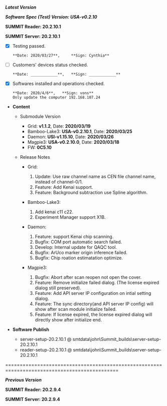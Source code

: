 ***Latest Version***

***Software Spec (Test) Version: USA-v0.2.10***

**SUMMIT Reader: 20.2.10.1**

**SUMMIT Server: 20.2.10.1**

* [x] Testing passed.

      **Date: 2020/03/27**,     **Sign: Cynthia**

* [ ] Customers' devices status checked.

      **Date: ____________**,   **Sign: ____________**

* [x] Softwares installed and operations checked. 

      **Date: 2020/4/6**,   **Sign: vons**
      Only update the computer 192.168.107.24

*  **Content**
    *  Submodule Version
        *  Grid: **v1.1.2**,          Date: **2020/03/19**
        *  Bamboo-Lake3: **USA-v0.2.10.1**,  Date: **2020/03/25**
        *  Daemon: **USI-v1.15.10**,        Date: **2020/03/26**
        *  Magpie3: **USA-v0.2.10.0**,       Date: **2020/03/18**
        *  FW: **0C5.10**

    *  Release Notes
        *  Grid:
            1. Update: Use raw channel name as CEN file channel name, instead of channel-0/1.
            2. Feature: Add Kenai support.
            3. Feature: Background subtraction use Spline algorithm.

        * Bamboo-Lake3:
            1. Add kenai c11 c22.
            2. Experiment Manager support X1B.

        *  Daemon:
            1. Feature: support Kenai chip scanning.
            2. Bugfix: COM port automatic search failed.
            3. Develop: Internal update for QAQC tool.
            4. Bugfix: ArUco marker origin inference failed.
            5. Bugfix: Chip roation estimatation optimize.
            
        *  Magpie3:
            1. Bugfix: Abort after scan reopen not open the cover.
            2. Feature: Remove initialize failed dialog. (The license expired dialog still preserved).
            3. Feature: Add API server IP configuration on intial setting dialog.
            4. Feature: The sync directory(and API server IP config) will show after scan module initialize failed.
            5. Feature: If license expired, the license expired dialog will directly show after initialize end.
        
* **Software Publish** 
    * server-setup-20.2.10.1 @ smtdata\john\Summit_builds\server-setup-20.2.10.1
    * reader-setup-20.2.10.1 @ smtdata\john\Summit_builds\server-setup-20.2.10.1

=============================================================================================

***Previous Version***

**SUMMIT Reader: 20.2.9.4**

**SUMMIT Server: 20.2.9.4**

